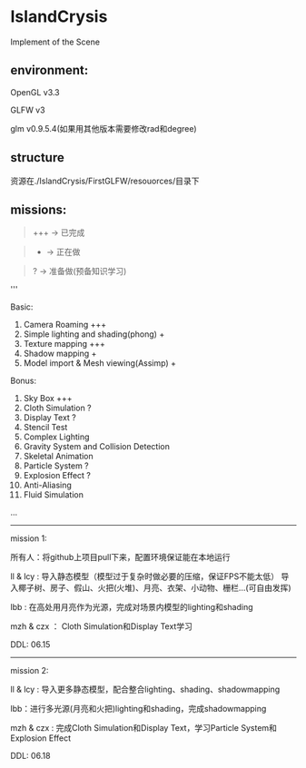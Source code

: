 # IslandCrysis
Implement of the Scene

## environment:

OpenGL v3.3

GLFW v3

glm v0.9.5.4(如果用其他版本需要修改rad和degree)



## structure

资源在./IslandCrysis/FirstGLFW/resouorces/目录下


## missions:


> +++ -> 已完成

> + -> 正在做

> ? -> 准备做(预备知识学习)

'''

Basic:
1. Camera Roaming +++
2. Simple lighting and shading(phong) +
3. Texture mapping +++
4. Shadow mapping +
5. Model import & Mesh viewing(Assimp) +

Bonus:

1. Sky Box +++
2. Cloth Simulation ?
3. Display Text ?
4. Stencil Test
5. Complex Lighting
6. Gravity System and Collision Detection
7. Skeletal Animation
8. Particle System ?
9. Explosion Effect ?
10. Anti-Aliasing
11. Fluid Simulation

...

------------------------

mission 1: 

所有人：将github上项目pull下来，配置环境保证能在本地运行

ll & lcy : 导入静态模型（模型过于复杂时做必要的压缩，保证FPS不能太低）
导入椰子树、房子、假山、火把(火堆)、月亮、衣架、小动物、栅栏...(可自由发挥)

lbb : 在高处用月亮作为光源，完成对场景内模型的lighting和shading

mzh & czx ： Cloth Simulation和Display Text学习

DDL: 06.15

----------------------

mission 2:

ll & lcy : 导入更多静态模型，配合整合lighting、shading、shadowmapping

lbb：进行多光源(月亮和火把)lighting和shading，完成shadowmapping

mzh & czx : 完成Cloth Simulation和Display Text，学习Particle System和Explosion Effect


DDL: 06.18